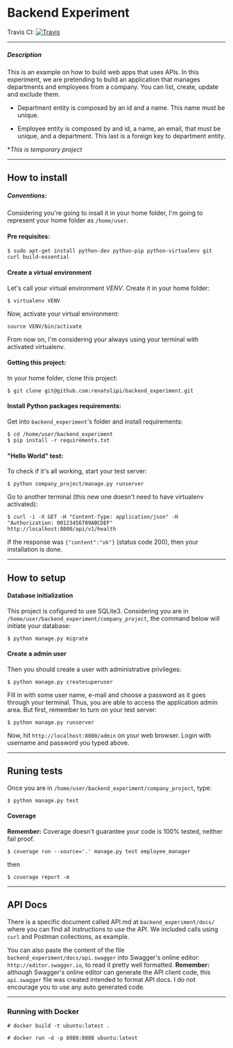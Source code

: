# Backend Experiment

Travis CI: [![Travis](https://api.travis-ci.org/renatolipi/backend_experiment.svg?branch=master)](https://travis-ci.org/renatolipi/backend_experiment)

---

##### Description
This is an example on how to build web apps that uses APIs. In this experiment, we are pretending to build an application that manages departments and employees from a company. You can list, create, update and exclude them.

* Department entity is composed by an id and a name. This name must be unique.

* Employee entity is composed by and id, a name, an email, that must be unique, and a department. This last is a foreign key to department entity.

*_This is temporary project_

---

## How to install

##### Conventions:
Considering you're going to insall it in your home folder, I'm going to represent your home folder as `/home/user`.

#### Pre requisites:
```
$ sudo apt-get install python-dev python-pip python-virtualenv git curl build-essential
```

#### Create a virtual environment
Let's call your virtual environment *VENV*. Create it in your home folder:
```
$ virtualenv VENV
```
Now, activate your virtual environment:
```
source VENV/bin/activate
```
From now on, I'm considering your always using your terminal with activated virtualenv.

#### Getting this project:
In your home folder, clone this project:
```
$ git clone git@github.com:renatolipi/backend_experiment.git
```

#### Install Python packages requirements:
Get into `backend_experiment`'s folder and install requirements:
```
$ cd /home/user/backend_experiment
$ pip install -r requirements.txt
```

#### "Hello World" test:
To check if it's all working, start your test server:
```
$ python company_project/manage.py runserver
```
Go to another terminal (this new one doesn't need to have virtualenv activated):
```
$ curl -i -X GET -H "Content-Type: application/json" -H "Authorization: 00123456789ABCDEF"  http://localhost:8000/api/v1/health
```
If the response was `{"content":"ok"}` (status code 200), then your installation is done.

---

## How to setup

#### Database initialization
This project is cofigured to use SQLite3. Considering you are in `/home/user/backend_experiment/company_project`, the command below will initiate your database:
```
$ python manage.py migrate
```

#### Create a admin user
Then you should create a user with administrative privileges:
```
$ python manage.py createsuperuser
```
Fill in with some user name, e-mail and choose a password as it goes through your terminal. Thus, you are able to access the application admin area. But first, remember to turn on your test server:
```
$ python manage.py runserver
```
Now, hit `http://localhost:8000/admin` on your web browser. Login with username and password you typed above.

---

## Runing tests
 Once you are in `/home/user/backend_experiment/company_project`, type:
 ```
 $ python manage.py test
 ```

#### Coverage

 **Remember:** Coverage doesn't guarantee your code is 100% tested, neither fail proof.

 ```
 $ coverage run --source='.' manage.py test employee_manager
 ```

then

```
$ coverage report -m
```


 ---

 ## API Docs

  There is a specific document called API.md at `backend_experiment/docs/` where you can find all instructions to use the API. We included calls using `curl` and Postman collections, as example.

  You can also paste the content of the file `backend_experiment/docs/api.swagger` into Swagger's online editor: `http://editor.swagger.io`, to read it pretty well formatted. **Remember:** although Swagger's online editor can generate the API client code, this `api.swagger` file was created intended to format API docs. I do not encourage you to use any auto generated code.

---
### Running with Docker

```
# docker build -t ubuntu:latest .

# docker run -d -p 8088:8088 ubuntu:latest
```
